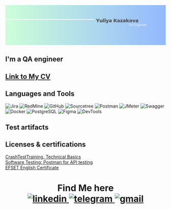 [![Header](https://github.com/YuliyaKazakova66/YuliyaKazakova66/blob/main/assets/Grey%20Minimalist%20Graphic%20Designer%20Linkedin%20Banner.png)](https://www.linkedin.com/in/yulia-kazakova/)

## I'm a QA engineer

## [Link to My CV](https://drive.google.com/file/d/1_xBqKxzGbolyhIoi204hOFulAcsG5VVt/view?usp=sharing)

## Languages and Tools
![Jira](https://img.shields.io/badge/-Jira-black?style=for-social&logo=Jira&logoColor=blue)
![RedMine](https://img.shields.io/badge/-RedMine-black?style=for-social&logo=RedMine&logoColor=red)
![GitHub](https://img.shields.io/badge/-GitHub-black?style=for-social&logo=github)
![Sourcetree](https://img.shields.io/badge/-Sourcetree-black?style=for-social&logo=Sourcetree&logoColor=blue)
![Postman](https://img.shields.io/badge/-Postman-black?style=for-social&logo=postman)
![JMeter](https://img.shields.io/badge/-JMeter-black?style=for-social&logo=apache&logoColor=red)
![Swagger](https://img.shields.io/badge/-Swagger-black?style=for-social&logo=swagger)
![Docker](https://img.shields.io/badge/-Docker-black?style=for-social&logo=Docker)
![PostgreSQL](https://img.shields.io/badge/-PostgreSQL-black?style=for-social&logo=PostgreSQL)
![Figma](https://img.shields.io/badge/-Figma-black?style=for-social&logo=Figma&logoColor=purple)
![DevTools](https://img.shields.io/badge/-DevTools-black?style=for-social&logo=googlechrome)

## Test artifacts

## Licenses & certifications 
[CrashTestTraining. Technical Basics](https://drive.google.com/file/d/1cslsMwjbFA3odOROmNNlM7vrNJmszq06/view)  
[Software Testing: Postman for API testing](https://drive.google.com/file/d/1a4ssp9VxOXUApcTQ6tVK5le5HPq1j5g3/view?usp=sharing)  
[EFSET English Certificate](https://www.efset.org/cert/R3cz3i)

<h1 align="center"> Find Me here </h> 
<div id="badges">
    <a href="https://www.linkedin.com/in/yulia-kazakova/" target="_blank">
      <img src="https://cdn-icons-png.flaticon.com/512/2504/2504799.png" width="40" height="40" alt="linkedin" />
    </a>
    <a href="https://t.me/ulxz66" target="_blank">
      <img src="https://cdn-icons-png.flaticon.com/512/2111/2111646.png" width="40" height="40" alt="telegram" />
    </a>
     <a href="mailto:kazakova.6696@gmail.com" target="_blank">
      <img src="https://img.icons8.com/?size=512&id=P7UIlhbpWzZm&format=png" width="40" height="40" alt="gmail" />
    </a>
  </div>
